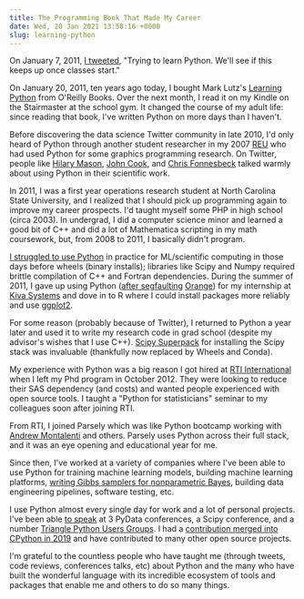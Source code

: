 ```yaml
---
title: The Programming Book That Made My Career
date: Wed, 20 Jan 2021 13:58:16 +0000
slug: learning-python
---
```

On January 7, 2011, [I
tweeted](https://twitter.com/tdhopper/status/23515755127508993), "Trying to
learn Python. We'll see if this keeps up once classes start."

On January 20, 2011, ten years ago today, I bought Mark Lutz's [Learning Python](https://amzn.to/3sHDwXa) from O'Reilly Books. Over the next month, I
read it on my Kindle on the Stairmaster at the school gym. It changed the
course of my adult life: since reading that book, I've written Python on more
days than I haven't.

Before discovering the data science Twitter community in late 2010, I'd only
heard of Python through another student researcher in my 2007
[REU](https://www.nsf.gov/crssprgm/reu/) who had used Python for some graphics
programming research. On Twitter, people like [Hilary
Mason](https://twitter.com/hmason), [John
Cook](https://twitter.com/JohnDCook), and [Chris
Fonnesbeck](https://twitter.com/fonnesbeck) talked warmly about using Python
in their scientific work.

In 2011, I was a first year operations research student at North Carolina
State University, and I realized that I should pick up programming again to
improve my career prospects. I'd taught myself some PHP in high school (circa
2003). In undergrad, I did a computer science minor and learned a good bit of
C++ and did a lot of Mathematica scripting in my math coursework, but, from
2008 to 2011, I basically didn't program.

[I struggled to use
Python](https://twitter.com/tdhopper/status/132924915526533120) in practice
for ML/scientific computing in those days before wheels (binary installs);
libraries like Scipy and Numpy required brittle compilation of C++ and Fortran
dependencies. During the summer of 2011, I gave up using Python ([after
segfaulting](https://twitter.com/tdhopper/status/73798291648811008)
[Orange](https://orangedatamining.com/)) for my internship at [Kiva Systems](https://en.wikipedia.org/wiki/Amazon_Robotics) and dove in to R where
I could install packages more reliably and use
[ggplot2](https://ggplot2.tidyverse.org/).

For some reason (probably because of Twitter), I returned to Python a year
later and used it to write my research code in grad school (despite my
advisor's wishes that I use C++). [Scipy Superpack](https://github.com/fonnesbeck/ScipySuperpack) for installing the
Scipy stack was invaluable (thankfully now replaced by Wheels and Conda).

My experience with Python was a big reason I got hired at [RTI International](https://www.rti.org/) when I left my Phd program in October
2012. They were looking to reduce their SAS dependency (and costs) and wanted
people experienced with open source tools. I taught a "Python for
statisticians" seminar to my colleagues soon after joining RTI.

From RTI, I joined Parsely which was like Python bootcamp working with [Andrew Montalenti](https://amontalenti.com/) and others. Parsely uses Python across
their full stack, and it was an eye opening and educational year for me.

Since then, I've worked at a variety of companies where I've been able to use
Python for training machine learning models, building machine learning
platforms, [writing Gibbs samplers for nonparametric Bayes](https://dp.tdhopper.com), building data engineering pipelines, software
testing, etc.

I use Python almost every single day for work and a lot of personal projects.
I've been able [to speak](https://tdhopper.com/talks) at 3 PyData conferences,
a Scipy conference, and a number [Triangle Python Users Groups](https://www.meetup.com/tripython/). I had a [contribution merged into CPython in 2019](https://github.com/python/cpython/pull/11847) and have
contributed to many other open source projects.

I'm grateful to the countless people who have taught me (through tweets, code
reviews, conferences talks, etc) about Python and the many who have built the
wonderful language with its incredible ecosystem of tools and packages that
enable me and others to do so many things.
